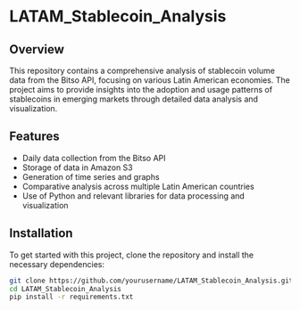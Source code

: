 # LATAM_Stablecoin_Analysis

## Overview

This repository contains a comprehensive analysis of stablecoin volume data from the Bitso API, focusing on various Latin American economies. The project aims to provide insights into the adoption and usage patterns of stablecoins in emerging markets through detailed data analysis and visualization.

## Features

- Daily data collection from the Bitso API
- Storage of data in Amazon S3
- Generation of time series and graphs
- Comparative analysis across multiple Latin American countries
- Use of Python and relevant libraries for data processing and visualization

## Installation

To get started with this project, clone the repository and install the necessary dependencies:

```bash
git clone https://github.com/yourusername/LATAM_Stablecoin_Analysis.git
cd LATAM_Stablecoin_Analysis
pip install -r requirements.txt
